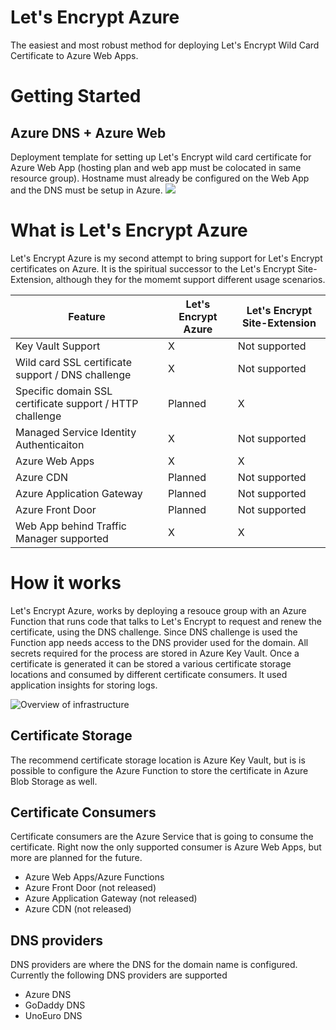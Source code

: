 # Let's Encrypt Azure
The easiest and most robust method for deploying Let's Encrypt Wild Card Certificate to Azure Web Apps. 

# Getting Started
## Azure DNS + Azure Web  
Deployment template for setting up Let's Encrypt wild card certificate for Azure Web App (hosting plan and web app must be colocated in same resource group). Hostname must already be configured on the Web App and the DNS must be setup in Azure. 
<a href="https://portal.azure.com/#create/Microsoft.Template/uri/https%3A%2F%2Fraw.githubusercontent.com%2Fsjkp%2Fletsencrypt-azure%2Fmaster%2Fsrc%2FLetsEncrypt.Azure.ResourceGroup%2FTemplates%2Fletsencrypt.functionapp.renewer.json" target="_blank"><img src="http://azuredeploy.net/deploybutton.png"/></a>

# What is Let's Encrypt Azure

Let's Encrypt Azure is my second attempt to bring support for Let's Encrypt certificates on Azure. It is the spiritual successor to the Let's Encrypt Site-Extension, although they for the momemt support different usage scenarios. 

| Feature | Let's Encrypt Azure |	Let's Encrypt Site-Extension
|-----| ---- | ----
| Key Vault Support | X | Not supported
| Wild card SSL certificate support / DNS challenge | X | Not supported 
| Specific domain SSL certificate support / HTTP challenge| Planned | X 
| Managed Service Identity Authenticaiton | X | Not supported
| Azure Web Apps | X | X 
| Azure CDN | Planned | Not supported
| Azure Application Gateway | Planned | Not supported
| Azure Front Door | Planned | Not supported
| Web App behind Traffic Manager supported | X | X 


# How it works
Let's Encrypt Azure, works by deploying a resouce group with an Azure Function that runs code that talks to Let's Encrypt to request and renew the certificate, using the DNS challenge. Since DNS challenge is used the Function app needs access to the DNS provider used for the domain. All secrets required for the process are stored in Azure Key Vault. Once a certificate is generated it can be stored a various certificate storage locations and consumed by different certificate consumers. It used application insights for storing logs. 

![Overview of infrastructure](media/letsencrypt-azure-overview.png)

## Certificate Storage
The recommend certificate storage location is Azure Key Vault, but is is possible to configure the Azure Function to store the certificate in Azure Blob Storage as well. 

## Certificate Consumers
Certificate consumers are the Azure Service that is going to consume the certificate. Right now the only supported consumer is Azure Web Apps, but more are planned for the future. 

* Azure Web Apps/Azure Functions
* Azure Front Door (not released)
* Azure Application Gateway (not released)
* Azure CDN (not released)

## DNS providers
DNS providers are where the DNS for the domain name is configured. Currently the following DNS providers are supported

* Azure DNS
* GoDaddy DNS
* UnoEuro DNS







